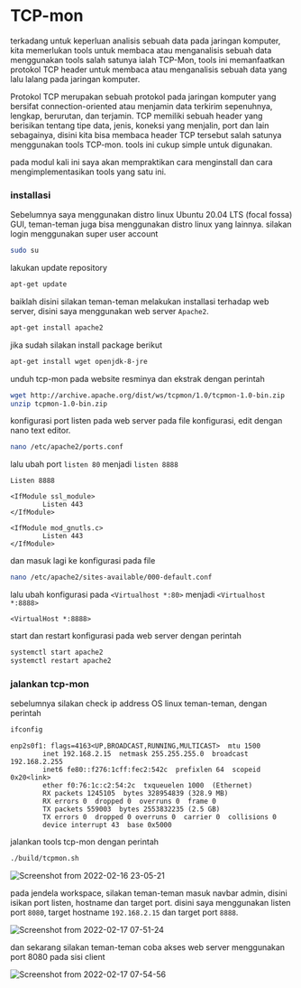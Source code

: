 # TCP-mon
terkadang untuk keperluan analisis sebuah data pada jaringan komputer, kita memerlukan tools untuk membaca atau menganalisis sebuah data menggunakan tools salah satunya ialah TCP-Mon, tools ini memanfaatkan protokol TCP header untuk membaca atau menganalisis sebuah data yang lalu lalang pada jaringan komputer.

Protokol TCP merupakan sebuah protokol pada jaringan komputer yang bersifat connection-oriented atau menjamin data terkirim sepenuhnya, lengkap, berurutan, dan terjamin. TCP memiliki sebuah header yang berisikan tentang tipe data, jenis, koneksi yang menjalin, port dan lain sebagainya, disini kita bisa membaca header TCP tersebut salah satunya menggunakan tools TCP-mon. tools ini cukup simple untuk digunakan.

pada modul kali ini saya akan mempraktikan cara menginstall dan cara mengimplementasikan tools yang satu ini.

### installasi

Sebelumnya saya menggunakan distro linux Ubuntu 20.04 LTS (focal fossa) GUI, teman-teman juga bisa menggunakan distro linux yang lainnya. silakan login menggunakan super user account

```bash
sudo su
```

lakukan update repository

```bash
apt-get update
```

baiklah disini silakan teman-teman melakukan installasi terhadap web server, disini saya menggunakan web server `Apache2`.

```bash
apt-get install apache2
```

jika sudah silakan install package berikut

```bash
apt-get install wget openjdk-8-jre
```

unduh tcp-mon pada website resminya dan ekstrak dengan perintah

```bash
wget http://archive.apache.org/dist/ws/tcpmon/1.0/tcpmon-1.0-bin.zip
unzip tcpmon-1.0-bin.zip
```

konfigurasi port listen pada web server pada file konfigurasi, edit dengan nano text editor.

```bash
nano /etc/apache2/ports.conf
```

lalu ubah port `listen 80` menjadi `listen 8888`

```
Listen 8888

<IfModule ssl_module>
        Listen 443
</IfModule>

<IfModule mod_gnutls.c>
        Listen 443
</IfModule>
```

dan masuk lagi ke konfigurasi pada file

```bash
nano /etc/apache2/sites-available/000-default.conf
```

lalu ubah konfigurasi pada `<Virtualhost *:80>` menjadi `<Virtualhost *:8888>`

```                                                            
<VirtualHost *:8888>
```

start dan restart konfigurasi pada web server dengan perintah

```bash
systemctl start apache2
systemctl restart apache2
```

### jalankan tcp-mon

sebelumnya silakan check ip address OS linux teman-teman, dengan perintah

```bash
ifconfig
```
```
enp2s0f1: flags=4163<UP,BROADCAST,RUNNING,MULTICAST>  mtu 1500
        inet 192.168.2.15  netmask 255.255.255.0  broadcast 192.168.2.255
        inet6 fe80::f276:1cff:fec2:542c  prefixlen 64  scopeid 0x20<link>
        ether f0:76:1c:c2:54:2c  txqueuelen 1000  (Ethernet)
        RX packets 1245105  bytes 328954839 (328.9 MB)
        RX errors 0  dropped 0  overruns 0  frame 0
        TX packets 559003  bytes 2553832235 (2.5 GB)
        TX errors 0  dropped 0 overruns 0  carrier 0  collisions 0
        device interrupt 43  base 0x5000  
```

jalankan tools tcp-mon dengan perintah

```bash
./build/tcpmon.sh
```

![Screenshot from 2022-02-16 23-05-21](https://user-images.githubusercontent.com/92193431/154382560-6180ca43-9957-438e-ac2c-01f0afec2500.png)

pada jendela workspace, silakan teman-teman masuk navbar admin, disini isikan port listen, hostname dan target port. disini saya menggunakan listen port `8080`, target hostname `192.168.2.15` dan target port `8888`.


![Screenshot from 2022-02-17 07-51-24](https://user-images.githubusercontent.com/92193431/154383032-b8a0947b-ecf7-43ab-ab98-cfec2ddede85.png)

dan sekarang silakan teman-teman coba akses web server menggunakan  port 8080 pada sisi client


![Screenshot from 2022-02-17 07-54-56](https://user-images.githubusercontent.com/92193431/154383383-23b2c62d-f7c8-4c3e-9b89-a03bde8157f2.png)


